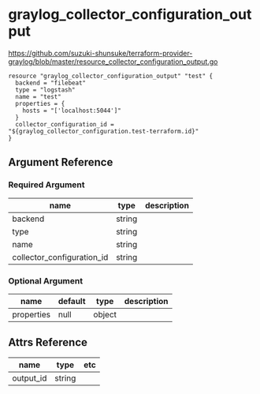 # graylog_collector_configuration_output

https://github.com/suzuki-shunsuke/terraform-provider-graylog/blob/master/resource_collector_configuration_output.go

```
resource "graylog_collector_configuration_output" "test" {
  backend = "filebeat"
  type = "logstash"
  name = "test"
  properties = {
    hosts = "['localhost:5044']"
  }
  collector_configuration_id = "${graylog_collector_configuration.test-terraform.id}"
}
```

## Argument Reference

### Required Argument

name | type | description
--- | --- | ---
backend | string |
type | string |
name | string |
collector_configuration_id | string |

### Optional Argument

name | default | type | description
--- | --- | --- | ---
properties | null | object |

## Attrs Reference

name | type | etc
--- | --- | ---
output_id | string |
